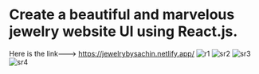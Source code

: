 # Create a beautiful and marvelous jewelry website UI using React.js.
 Here is the link--->  https://jewelrybysachin.netlify.app/
![r1](https://github.com/SachinMaurya01/JewelryResponsiveWebsite/assets/100995198/11aaca3e-29b0-4450-a7c1-290b1cf0937d)
![sr2](https://github.com/SachinMaurya01/JewelryResponsiveWebsite/assets/100995198/be8fb83c-971c-4701-8198-d1b07564fefd)
![sr3](https://github.com/SachinMaurya01/JewelryResponsiveWebsite/assets/100995198/b5309239-818f-4632-956c-1ac2b572c6d6)
![sr4](https://github.com/SachinMaurya01/JewelryResponsiveWebsite/assets/100995198/1b7a38c0-5876-40aa-9a35-f248d7a05ae0)

